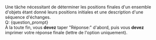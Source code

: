 Une tâche nécessitant de déterminer les positions finales d'un ensemble d'objets étant donné leurs positions initiales et une description d'une séquence d'échanges.  
Q: {question_prompt}  
À la toute fin, vous **devez** taper "Réponse:" d'abord, puis vous **devez** imprimer votre réponse finale (lettre de l'option uniquement).